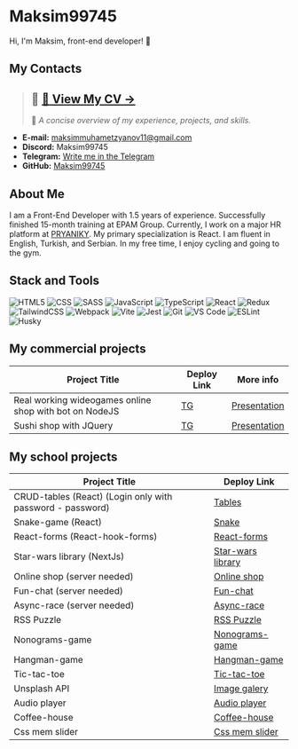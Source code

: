 # Maksim99745

Hi, I'm Maksim, front-end developer! 👋

## My Contacts
> ## 💎 **[📄 View My CV →](https://drive.google.com/file/d/1x7yifa_95Yd7bzjnMHm1jd4h0Zvq5J3r/view?usp=sharing)**
> 🧠 _A concise overview of my experience, projects, and skills._
- **E-mail:** maksimmuhametzyanov11@gmail.com
- **Discord:** Maksim99745
- **Telegram:** [Write me in the Telegram](https://t.me/WeChat1244)
- **GitHub:** [Maksim99745](https://github.com/Maksim99745/)

## About Me

I am a Front-End Developer with 1.5 years of 
experience. Successfully finished 15-month 
training at EPAM Group.
Currently, I work on a major HR platform at 
[PRYANIKY](https://pryaniky.com/en/hr-platform-pryaniky/). My primary specialization is React. I 
am fluent in English, Turkish, and Serbian.
In my free time, I enjoy cycling and going to the gym.

## Stack and Tools

![HTML5](https://img.shields.io/badge/HTML5-E34F26?style=for-the-badge&logo=html5&logoColor=white)
![CSS](https://img.shields.io/badge/CSS-1572B6?style=for-the-badge&logo=css3&logoColor=white)
![SASS](https://img.shields.io/badge/SASS-CC6699?style=for-the-badge&logo=sass&logoColor=white)
![JavaScript](https://img.shields.io/badge/JavaScript-F7DF1E?style=for-the-badge&logo=javascript&logoColor=black)
![TypeScript](https://img.shields.io/badge/TypeScript-007ACC?style=for-the-badge&logo=typescript&logoColor=white)
![React](https://img.shields.io/badge/React-61DAFB?style=for-the-badge&logo=react&logoColor=black)
![Redux](https://img.shields.io/badge/Redux-764ABC?style=for-the-badge&logo=redux&logoColor=white)
![TailwindCSS](https://img.shields.io/badge/Tailwind%20CSS-38B2AC?style=for-the-badge&logo=tailwind-css&logoColor=white)
![Webpack](https://img.shields.io/badge/Webpack-8DD6F9?style=for-the-badge&logo=webpack&logoColor=black)
![Vite](https://img.shields.io/badge/Vite-646CFF?style=for-the-badge&logo=vite&logoColor=white)
![Jest](https://img.shields.io/badge/Jest-C21325?style=for-the-badge&logo=jest&logoColor=white)
![Git](https://img.shields.io/badge/Git-F05032?style=for-the-badge&logo=git&logoColor=white)
![VS Code](https://img.shields.io/badge/VS%20Code-007ACC?style=for-the-badge&logo=visual-studio-code&logoColor=white)
![ESLint](https://img.shields.io/badge/ESLint-4B32C3?style=for-the-badge&logo=eslint&logoColor=white)
![Husky](https://img.shields.io/badge/Husky-3572A5?style=for-the-badge&logo=husky&logoColor=white)

## My commercial projects

| Project Title      | Deploy Link       | More info       |
|--------------------|-------------------|-------------------|
| Real working wideogames online shop with bot on NodeJS    | [TG](https://t.me/paybrobot) | [Presentation](https://abistep.ru/case_psn) |
| Sushi shop with JQuery | [TG](https://t.me/Delivery_and_order_bot)  | [Presentation](https://abistep.ru/case_sushilka)|

## My school projects

| Project Title      | Deploy Link       |
|--------------------|-------------------|
| CRUD-tables (React) (Login only with password - password)        | [Tables](https://incandescent-melba-e31025.netlify.app) |
| Snake-game (React)         | [Snake](https://snake-game--rainbow-mooncake-8667c4.netlify.app/) |
| React-forms (React-hook-forms)        | [React-forms  ](https://forms--unique-beijinho-c6beb5.netlify.app/) |
| Star-wars library  (NextJs)           | [Star-wars library](https://fggdgdfddddg.vercel.app/) |
| Online shop (server needed)           | [Online shop ](https://github.com/Maksim99745/eCommerce-Application) |
| Fun-chat (server needed)          | [Fun-chat ](https://github.com/Maksim99745/fun-chat-2) |
| Async-race  (server needed)           | [Async-race](https://github.com/Maksim99745/async-race-personal) |
| RSS Puzzle        | [RSS Puzzle](https://rolling-scopes-school.github.io/maksim99745-JSFE2023Q4/rss-puzzle/index.html) |
| Nonograms-game     | [Nonograms-game](https://rolling-scopes-school.github.io/maksim99745-JSFE2023Q4/nonograms//index.html) |
| Hangman-game       | [Hangman-game](https://rolling-scopes-school.github.io/maksim99745-JSFE2023Q4/hangman/index.html) |
| Tic-tac-toe        | [Tic-tac-toe ](https://rolling-scopes-school.github.io/maksim99745-JSFEPRESCHOOL2023Q2/tic-tac-toe/) |
| Unsplash API       | [Image galery](https://rolling-scopes-school.github.io/maksim99745-JSFEPRESCHOOL2023Q2/image-galery/)|
| Audio player       | [Audio player](https://rolling-scopes-school.github.io/maksim99745-JSFEPRESCHOOL2023Q2/audio-player/) |
| Coffee-house       | [Coffee-house](https://rolling-scopes-school.github.io/maksim99745-JSFE2023Q4/Coffee-House/index.html) |
| Css mem slider     | [Css mem slider ](https://maksim99745.github.io/cssMemeSlider/cssMemeSlider/index.html) |

